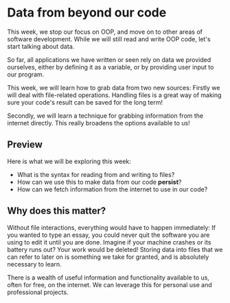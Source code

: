 # Data from beyond our code

This week, we stop our focus on OOP, and move on to other areas of software development. While we will still read and write OOP code, let's start talking about data.

So far, all applications we have written or seen rely on data we provided ourselves, either by defining it as a variable, or by providing user input to our program.

This week, we will learn how to grab data from two new sources: Firstly we will deal with file-related operations. Handling files is a great way of making sure your code's result can be saved for the long term!

Secondly, we will learn a technique for grabbing information from the internet directly. This really broadens the options available to us!

## Preview

Here is what we will be exploring this week:

* What is the syntax for reading from and writing to files?
* How can we use this to make data from our code **persist**?
* How can we fetch information from the internet to use in our code?

## Why does this matter?

Without file interactions, everything would have to happen immediately: If you wanted to type an essay, you could never quit the software you are using to edit it until you are done. Imagine if your machine crashes or its battery runs out? Your work would be deleted! Storing data into files that we can refer to later on is something we take for granted, and is absolutely necessary to learn.

There is a wealth of useful information and functionality available to us, often for free, on the internet. We can leverage this for personal use and professional projects.
